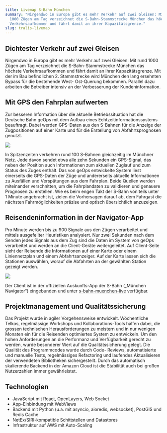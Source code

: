 ```yaml
---
title: Livemap S-Bahn München
summary: "Nirgendwo in Europa gibt es mehr Verkehr auf zwei Gleisen: Mit rund
  1000 Zügen am Tag verzeichnet die S-Bahn-Stammstrecke München das höchste
  Verkehrsaufkommen und fährt damit an ihrer Kapazitätsgrenze."
slug: tralis-livemap
---
```



## Dichtester Verkehr auf zwei Gleisen

Nirgendwo in Europa gibt es mehr Verkehr auf zwei Gleisen: Mit rund 1000 Zügen am Tag verzeichnet die S-Bahn-Stammstrecke München das höchste Verkehrsaufkommen und fährt damit an ihrer Kapazitätsgrenze. Mit der im Bau befindlichen 2. Stammstrecke wird München den lang ersehnten Bypass für die bestehende West- Ost-Querung bekommen. Parallel dazu arbeiten die Betreiber intensiv an der Verbesserung der Kunden­infor­mation.

## Mit GPS den Fahrplan aufwerten

Zur besseren Information über die aktuelle Betriebssituation hat die Deutsche Bahn geOps mit dem Aufbau eines Echtzeitinformationssystems beauftragt. Dabei werden GPS-Daten aus den S-Bahnen für die Anzeige der Zugpositionen auf einer Karte und für die Erstellung von Abfahrtsprognosen genutzt.

![](https://next-geops-website.netlify.app/images/solution/tralis-livemap/tralis_plan.jpg)

In Spitzenzeiten verkehren rund 100 S-Bahnen gleichzeitig im Münchner Netz. Jede davon sendet etwa alle zehn Sekunden ein GPS-Signal, das neben der Position auch Informationen zum aktuellen Zuglauf und zum Status des Zuges enthält. Das von geOps entwickelte System liest einerseits die GPS-Daten der Züge und andererseits aktuelle Informationen zu Ausfällen und Verspätungen aus dem Fahrplan. Beide Quellen werden miteinander verschnitten, um die Fahrplandaten zu validieren und genauere Prognosen zu erstellen. Wie es beim engen Takt der S-Bahn von teils unter 1 Minute angebracht ist, zielen die Vorhersagen darauf ab, dem Fahrgast die nächsten Fahrmöglichkeiten präzise und optisch übersichtlich anzuzeigen.

## Reisendeninformation in der Navigator-App

Pro Minute werden bis zu 900 Signale aus den Zügen verarbeitet und mittels ausgefeilter Heuristiken analysiert. Nur zwei Sekunden nach dem Senden jedes Signals aus dem Zug sind die Daten im System von geOps verarbeitet und werden an die Client-Geräte weitergeleitet. Auf Client-Seite sieht der Reisende die Informationen auf einer Karte oder einem Liniennetzplan und einem Abfahrtsanzeiger. Auf der Karte lassen sich die Stationen auswählen, worauf die Abfahrten an der gewählten Station gezeigt werden.

![](https://next-geops-website.netlify.app/images/solution/tralis-livemap/iphon-app-mockup.png)

Der Client ist in der offiziellen Auskunfts-App der S-Bahn („München Navigator“) eingebunden und unter [s-bahn-muenchen-live](https://s-bahn-muenchen-live.de/) verfügbar.

## Projektmanagement und Qualitätssicherung

Das Projekt wurde in agiler Vorgehensweise entwickelt. Wöchentliche Telkos, regelmässige Workshops und Kollaborations-Tools halfen dabei, die grossen technischen Herausforderungen zu meistern und in nur wenigen Monaten ein für die Reisenden optimiertes System zu entwickeln. Um den hohen Anforderungen an die Performanz und Verfügbarkeit gerecht zu werden, wurde besonderer Wert auf die Qualitätssicherung gelegt. Die Qualität des Programmcodes wurde durch Code- Reviews, automatisierte und manuelle Tests, regelmässiges Refactoring und laufendes Aktualisieren der verwendeten Bibliotheken sichergestellt. Durch das automatisch skalierende Backend in der Amazon Cloud ist die Stabilität auch bei großen Nutzerzahlen immer gewährleistet.

## Technologien

* JavaScript mit React, OpenLayers, Web Socket
* App-Einbindung mit WebViews
* Backend mit Python (u.a. mit asyncio, aioredis, websocket), PostGIS und Redis Cache
* NetEx/SIRI-kompatible Schittstellen und Datastores
* Infrastruktur auf AWS mit Auto-Scaling